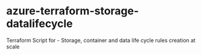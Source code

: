# azure-terraform-storage-datalifecycle
Terraform Script for - Storage, container and data life cycle rules creation at scale
